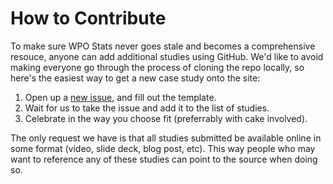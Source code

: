 # How to Contribute

To make sure WPO Stats never goes stale and becomes a comprehensive resouce, anyone can add additional studies using GitHub. We'd like to avoid making everyone go through the process of cloning the repo locally, so here's the easiest way to get a new case study onto the site:

1. Open up a [new issue](https://github.com/tkadlec/wpostats/issues/new?body=%23%23%20Key%20Takeaway%0A_Describe%20the%20key%20takeaway%20of%20the%20study%20in%20a%20sentence%20or%20two._%0A%0A%23%23%20Story%20Source%0A_e.g.%20%60http%3A%2F%2Fcanonical-source.com%60_%0A%0A%23%23%20Year%20published%0A%0A%23%23%20Tags%0A-%20list%0A-%20of%0A-%20appropriate%0A-%20tags&title=Study%20Submission%3A&labels=study), and fill out the template.
2. Wait for us to take the issue and add it to the list of studies.
3. Celebrate in the way you choose fit (preferrably with cake involved).

The only request we have is that all studies submitted be available online in some format (video, slide deck, blog post, etc). This way people who may want to reference any of these studies can point to the source when doing so.
